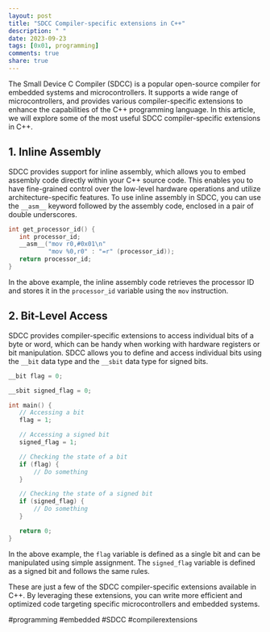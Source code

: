 ```yaml
---
layout: post
title: "SDCC Compiler-specific extensions in C++"
description: " "
date: 2023-09-23
tags: [0x01, programming]
comments: true
share: true
---
```


The Small Device C Compiler (SDCC) is a popular open-source compiler for embedded systems and microcontrollers. It supports a wide range of microcontrollers, and provides various compiler-specific extensions to enhance the capabilities of the C++ programming language. In this article, we will explore some of the most useful SDCC compiler-specific extensions in C++.

## 1. Inline Assembly

SDCC provides support for inline assembly, which allows you to embed assembly code directly within your C++ source code. This enables you to have fine-grained control over the low-level hardware operations and utilize architecture-specific features. To use inline assembly in SDCC, you can use the `__asm__` keyword followed by the assembly code, enclosed in a pair of double underscores.

```c
int get_processor_id() {
   int processor_id;
   __asm__("mov r0,#0x01\n"
           "mov %0,r0" : "=r" (processor_id));
   return processor_id;
}
```

In the above example, the inline assembly code retrieves the processor ID and stores it in the `processor_id` variable using the `mov` instruction.

## 2. Bit-Level Access

SDCC provides compiler-specific extensions to access individual bits of a byte or word, which can be handy when working with hardware registers or bit manipulation. SDCC allows you to define and access individual bits using the `__bit` data type and the `__sbit` data type for signed bits.

```c
__bit flag = 0;

__sbit signed_flag = 0;

int main() {
   // Accessing a bit
   flag = 1;

   // Accessing a signed bit
   signed_flag = 1;

   // Checking the state of a bit
   if (flag) {
       // Do something
   }

   // Checking the state of a signed bit
   if (signed_flag) {
       // Do something
   }

   return 0;
}
```

In the above example, the `flag` variable is defined as a single bit and can be manipulated using simple assignment. The `signed_flag` variable is defined as a signed bit and follows the same rules.

These are just a few of the SDCC compiler-specific extensions available in C++. By leveraging these extensions, you can write more efficient and optimized code targeting specific microcontrollers and embedded systems.

#programming #embedded #SDCC #compilerextensions